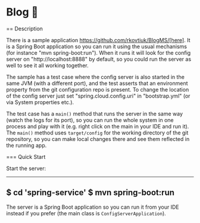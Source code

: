 # Blog :book:

== Description

There is a sample application
https://github.com/rkovtiuk/BlogMS/[here]. It
is a Spring Boot application so you can run it using the usual
mechanisms (for instance "mvn spring-boot:run"). When it runs it will
look for the config server on "http://localhost:8888" by default, so
you could run the server as well to see it all working together.

The sample has a test case where the config server is also started in
the same JVM (with a different port), and the test asserts that an
environment property from the git configuration repo is present. To
change the location of the config server just set
"spring.cloud.config.uri" in "bootstrap.yml" (or via System
properties etc.).

The test case has a `main()` method that runs the server in the same
way (watch the logs for its port), so you can run the whole system in
one process and play with it (e.g. right click on the main in your IDE
and run it). The `main()` method uses `target/config` for the working
directory of the git repository, so you can make local changes there
and see them reflected in the running app.


=== Quick Start

Start the server:

----
$ cd 'spring-service'
$ mvn spring-boot:run
----

The server is a Spring Boot application so you can run it from your
IDE instead if you prefer (the main class is
`ConfigServerApplication`). 



